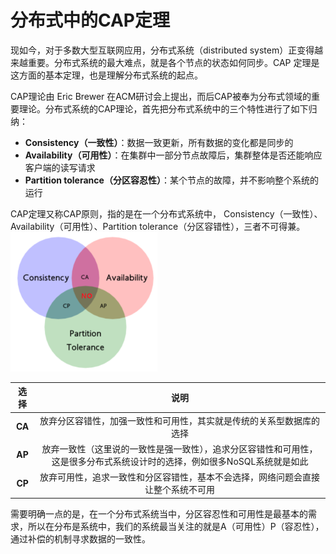 # 分布式中的CAP定理

现如今，对于多数大型互联网应用，分布式系统（distributed system）正变得越来越重要。分布式系统的最大难点，就是各个节点的状态如何同步。CAP 定理是这方面的基本定理，也是理解分布式系统的起点。


CAP理论由 Eric Brewer 在ACM研讨会上提出，而后CAP被奉为分布式领域的重要理论。分布式系统的CAP理论，首先把分布式系统中的三个特性进行了如下归纳：

- **Consistency（一致性）**：数据一致更新，所有数据的变化都是同步的
- **Availability（可用性）**：在集群中一部分节点故障后，集群整体是否还能响应客户端的读写请求
- **Partition tolerance（分区容忍性）**：某个节点的故障，并不影响整个系统的运行



CAP定理又称CAP原则，指的是在一个分布式系统中， Consistency（一致性）、 Availability（可用性）、Partition tolerance（分区容错性），三者不可得兼。
![image.png](./media/1588127828343-98b4746e-4c6f-4fdc-bd66-6a91ec43d424.png)

| **选择** | **说明** |
| :---: | :---: |
| **CA** | 放弃分区容错性，加强一致性和可用性，其实就是传统的关系型数据库的选择 |
| **AP** | 放弃一致性（这里说的一致性是强一致性），追求分区容错性和可用性，这是很多分布式系统设计时的选择，例如很多NoSQL系统就是如此 |
| **CP** | 放弃可用性，追求一致性和分区容错性，基本不会选择，网络问题会直接让整个系统不可用 |

需要明确一点的是，在一个分布式系统当中，分区容忍性和可用性是最基本的需求，所以在分布是系统中，我们的系统最当关注的就是A（可用性）P（容忍性），通过补偿的机制寻求数据的一致性。
